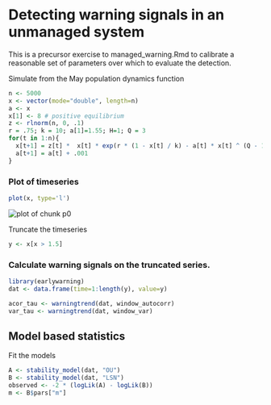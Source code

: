 




# Detecting warning signals in an unmanaged system 

This is a precursor exercise to managed_warning.Rmd to calibrate a reasonable set of parameters over which to evaluate the detection.  






Simulate from the May population dynamics function





```r
n <- 5000
x <- vector(mode="double", length=n)
a <- x
x[1] <- 8 # positive equilibrium
z <- rlnorm(n, 0, .1)
r = .75; k = 10; a[1]=1.55; H=1; Q = 3
for(t in 1:n){
  x[t+1] = z[t] *  x[t] * exp(r * (1 - x[t] / k) - a[t] * x[t] ^ (Q - 1) / (x[t] ^ Q + H ^ Q)) 
  a[t+1] = a[t] + .001
}
```






### Plot of timeseries 



```r
plot(x, type='l')
```

![plot of chunk p0](http://farm9.staticflickr.com/8426/7847325690_d646752cb4_o.png) 


Truncate the timeseries 



```r
y <- x[x > 1.5]
```




### Calculate warning signals on the truncated series. 



```r
library(earlywarning)
dat <- data.frame(time=1:length(y), value=y)
```






```r
acor_tau <- warningtrend(dat, window_autocorr)
var_tau <- warningtrend(dat, window_var)
```




## Model based statistics


Fit the models



```r
A <- stability_model(dat, "OU")
B <- stability_model(dat, "LSN")
observed <- -2 * (logLik(A) - logLik(B))
m <- B$pars["m"]
```






